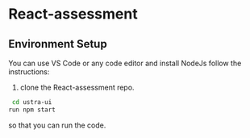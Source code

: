 # React-assessment

## Environment Setup
You can use VS Code or any code editor and install NodeJs follow the instructions:

1. clone the React-assessment repo.

```bash
 cd ustra-ui
run npm start
```

so that you can run the code.
